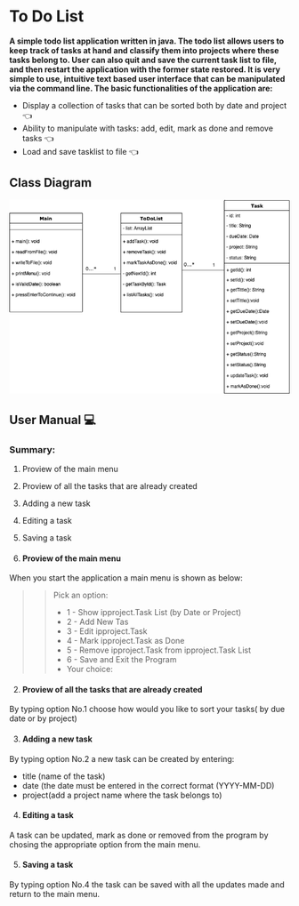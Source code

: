 # To Do List

**A simple todo list application written in java. The todo list allows users to keep track of tasks at hand and classify them into projects where these tasks belong to. 
User can also quit and save the current task list to file, and then restart the application with the former state restored.
It is very simple to use, intuitive text based user interface that can be manipulated via the command line. 
The basic functionalities of the application are:**

* Display a collection of tasks that can be sorted both by date and project :point_left:
* Ability to manipulate with tasks: add, edit, mark as done and remove tasks :point_left:
* Load and save tasklist to file :point_left:



## Class Diagram
![Class Diagram](ToDoListClassDiagram.png)

## User Manual     :computer:

### Summary:
1. Proview of the main menu
2. Proview of all the tasks that are already created 
3. Adding a new task
4. Editing a task
5. Saving a task

1. #### Proview of the main menu

When you start the application a main menu is shown as below: 

>>Pick an option:
>>* 1 - Show ipproject.Task List (by Date or Project)
>>* 2 - Add New Tas
>>* 3 - Edit ipproject.Task
>>* 4 - Mark ipproject.Task as Done
>>* 5 - Remove ipproject.Task from ipproject.Task List
>>* 6 - Save and Exit the Program
>>* Your choice:


2. #### Proview of all the tasks that are already created 

By typing option No.1 choose how would you like to sort your tasks( by due date or by project)

3. #### Adding a new task

By typing option No.2 a new task can be created by entering:
* title (name of the task)
* date (the date must be entered in the correct format (YYYY-MM-DD)
* project(add a project name where the task belongs to) 


4. #### Editing a task

A task can be updated, mark as done or removed from the program by chosing the appropriate option from the main menu. 

5. #### Saving a task

By typing option No.4 the task can be saved with all the updates made and return to the main menu.


